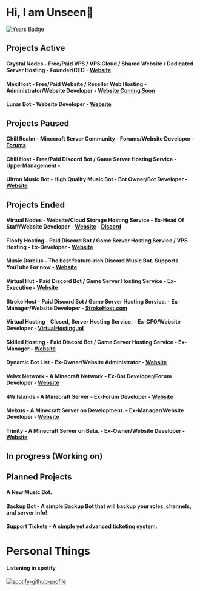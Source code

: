 
# Hi, I am Unseen👋
[![Years Badge](https://badges.pufler.dev/years/UnseenAcoustics)](https://badges.pufler.dev)


## Projects Active
#### Crystal Nodes - Free/Paid VPS / VPS Cloud /  Shared Website / Dedicated Server Hosting - Founder/CEO - [Website](https://crystal-nodes.xyz)
#### MexiHost - Free/Paid Website / Reseller Web Hosting - Administrator/Website Developer - [Website Coming Soon](https://)
#### Lunar Bot - Website Developer - [Website](https://lunar-bot.ml)

## Projects Paused

#### Chill Realm - Minecraft Server Community - Forums/Website Developer - [Forums](https://chillrealm.ml/)
#### Chill Host - Free/Paid Discord Bot / Game Server Hosting Service - UpperManagement - 
#### Ultron Music Bot - High Quality Music Bot - Bot Owner/Bot Developer - [Website](https://ultronmusicbot.tk)

## Projects Ended

#### Virtual Nodes - Website/Cloud Storage Hosting Service - Ex-Head Of Staff/Website Developer - [Website](https://virtualnodes.ml) - [Discord](https://discord.virtualnodes.ml)
#### Floofy Hosting - Paid Discord Bot / Game Server Hosting Service / VPS Hosting - Ex-Developer - [Website](https://floofyhosting.com)
#### Music Darolus - The best feature-rich Discord Music Bot. Supports YouTube For now - [Website](https://musicdarolus.tk/)
#### Virtual Hut - Paid Discord Bot / Game Server Hosting Service - Ex-Executive - [Website](https://virtualhut.ml)
#### Stroke Host - Paid Discord Bot / Game Server Hosting Service. - Ex-Manager/Website Developer - [StrokeHost.com](https://strokehost.com)
#### Virtual Hosting - Closed, Server Hosting Service. - Ex-CFO/Website Developer - [VirtualHosting.ml](https://virtualhosting.ml)
#### Skilled Hosting - Paid Discord Bot / Game Server Hosting Service - Ex-Manager - [Website](https://skilledhosting.ml)
#### Dynamic Bot List - Ex-Owner/Website Administrator - [Website](https://dynamicbotlist.ml/)
#### Velvx Network - A Minecraft Network - Ex-Bot Developer/Forum Developer - [Website](https://velvxnetwork.ml)
#### 4W Islands - A Minecraft Server - Ex-Forum Developer - [Website](https://4wislands.ml/)
#### Melxus - A Minecraft Server on Development. - Ex-Manager/Website Developer - [Website](https://melxus.tk)
#### Trinity - A Minecraft Server on Beta. - Ex-Owner/Website Developer - [Website](https://trinitymc.ml)

## In progress (Working on)

## Planned Projects

#### A New Music Bot.
#### Backup Bot - A simple Backup Bot that will backup your roles, channels, and server info!
#### Support Tickets - A simple yet advanced ticketing system.
	
# Personal Things

#### Listening in spotify

[![spotify-github-profile](https://spotify-github-profile.vercel.app/api/view?uid=gub257zj9tatu6y9sg45i8mpw&cover_image=true)](https://github.com/kittinan/spotify-github-profile)

